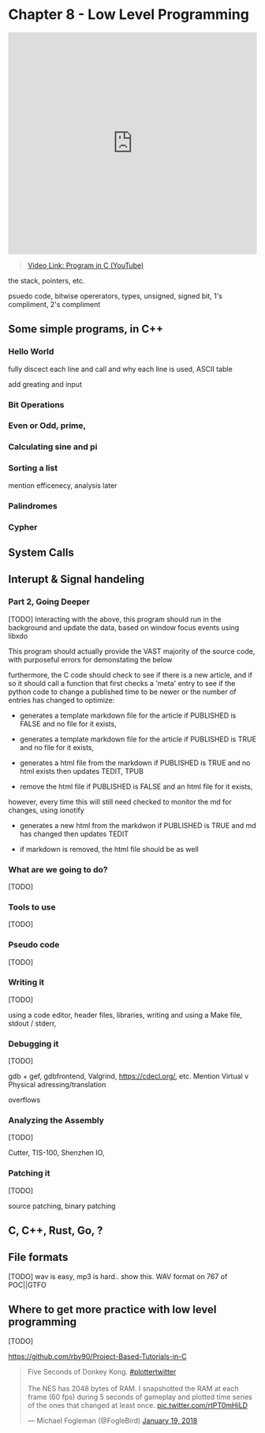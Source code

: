 

# Chapter 8 - Low Level Programming

<iframe width="100%" height="450" src="https://www.youtube.com/embed/Snr113r5ocY?list=FLFMnqfaTa1se1LfbCB3peJQ" frameborder="0" allow="accelerometer; autoplay; encrypted-media; gyroscope; picture-in-picture" allowfullscreen></iframe>


> [Video Link: Program in C (YouTube)](https://www.youtube.com/watch?v=Snr113r5ocY&list=FLFMnqfaTa1se1LfbCB3peJQ&index=126)

the stack, pointers, etc.

psuedo code, bitwise opererators, types, unsigned, signed bit, 1's compliment, 2's compliment

## Some simple programs, in C++


### Hello World

fully discect each line and call and why each line is used, ASCII table

add greating and input

### Bit Operations

### Even or Odd, prime,

### Calculating sine and pi

### Sorting a list

mention efficenecy, analysis later

### Palindromes

### Cypher

## System Calls

## Interupt & Signal handeling

### Part 2, Going Deeper

[TODO] Interacting with the above, this program should run in the background and update the data, based on window focus events
using libxdo

This program should actually provide the VAST majority of the source code, with purposeful errors for demonstating the below

furthermore, the C code should check to see if there is a new article, and if so it should call a function that
first checks a 'meta' entry to see if the python code to change a published time to be newer or the number of entries has changed to optimize:

- generates a template markdown file for the article if PUBLISHED is FALSE and no file for it exists,

- generates a template markdown file for the article if PUBLISHED is TRUE and no file for it exists,

- generates a html file from the markdown if PUBLISHED is TRUE and no html exists then updates TEDIT, TPUB

- remove the html file if PUBLISHED is FALSE and an html file for it exists,

however, every time this will still need checked to monitor the md for changes, using ionotify

- generates a new html from the markdwon if PUBLISHED is TRUE and md has changed then updates TEDIT

- if markdown is removed, the html file should be as well

### What are we going to do?

[TODO]

### Tools to use

[TODO]

### Pseudo code

[TODO]

### Writing it

[TODO]

using a code editor, header files, libraries, writing and using a Make file, stdout / stderr,

### Debugging it

[TODO]

gdb + gef, gdbfrontend, Valgrind, https://cdecl.org/, etc. Mention Virtual v Physical adressing/translation

overflows

### Analyzing the Assembly

[TODO]

Cutter, TIS-100, Shenzhen IO,

### Patching it

[TODO]

source patching, binary patching

## C, C++, Rust, Go, ?

## File formats

[TODO] wav is easy, mp3 is hard.. show this. WAV format on 767 of POC||GTFO

## Where to get more practice with low level programming

[TODO]

https://github.com/rby90/Project-Based-Tutorials-in-C

<blockquote class="twitter-tweet"><p lang="en" dir="ltr">Five Seconds of Donkey Kong. <a href="https://twitter.com/hashtag/plottertwitter?src=hash&amp;ref_src=twsrc%5Etfw">#plottertwitter</a><br><br>The NES has 2048 bytes of RAM. I snapshotted the RAM at each frame (60 fps) during 5 seconds of gameplay and plotted time series of the ones that changed at least once. <a href="https://t.co/rtPT0mHiLD">pic.twitter.com/rtPT0mHiLD</a></p>&mdash; Michael Fogleman (@FogleBird) <a href="https://twitter.com/FogleBird/status/954464508705234944?ref_src=twsrc%5Etfw">January 19, 2018</a></blockquote> <script async src="https://platform.twitter.com/widgets.js" charset="utf-8"></script>

